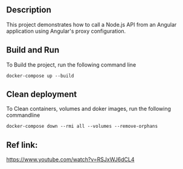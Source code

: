 
## Description
This project demonstrates how to call a Node.js API from an Angular application using Angular's proxy configuration.

## Build and Run  
To Build the project, run the following command line 

`docker-compose up --build`

## Clean deployment
To Clean containers, volumes and doker images, run the following commandline 

`docker-compose down --rmi all --volumes --remove-orphans`

## Ref link: 
https://www.youtube.com/watch?v=RSJxWJ6dCL4
